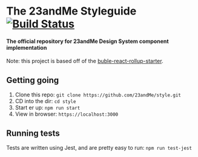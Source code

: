 # The 23andMe Styleguide [![Build Status](https://travis-ci.org/23andMe/style.svg?branch=master)](https://travis-ci.org/23andMe/style)

#### The official repository for 23andMe Design System component implementation

Note: this project is based off of the [buble-react-rollup-starter](https://github.com/yamafaktory/buble-react-rollup-starter).

## Getting going

1. Clone this repo: `git clone https://github.com/23andMe/style.git`
2. CD into the dir: `cd style`
3. Start er up: `npm run start`
4. View in browser: `https://localhost:3000`

## Running tests
Tests are written using Jest, and are pretty easy to run: `npm run test-jest`
